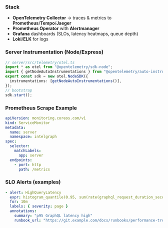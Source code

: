 ### Stack

* **OpenTelemetry Collector** → traces & metrics to **Prometheus**/**Tempo**/**Jaeger**
* **Prometheus Operator** with **Alertmanager**
* **Grafana** dashboards (SLOs, latency heatmaps, queue depth)
* **Loki**/**ELK** for logs

### Server Instrumentation (Node/Express)

```ts
// server/src/telemetry/otel.ts
import * as otel from "@opentelemetry/sdk-node";
import { getNodeAutoInstrumentations } from "@opentelemetry/auto-instrumentations-node";
export const sdk = new otel.NodeSDK({
  instrumentations: [getNodeAutoInstrumentations()],
});
// bootstrap
sdk.start();
```

### Prometheus Scrape Example

```yaml
apiVersion: monitoring.coreos.com/v1
kind: ServiceMonitor
metadata:
  name: server
  namespace: intelgraph
spec:
  selector:
    matchLabels:
      app: server
  endpoints:
    - port: http
      path: /metrics
```

### SLO Alerts (examples)

```yaml
- alert: HighQueryLatency
  expr: histogram_quantile(0.95, sum(rate(graphql_request_duration_seconds_bucket[5m])) by (le)) > 1.5
  for: 10m
  labels: { severity: page }
  annotations:
    summary: "p95 GraphQL latency high"
    runbook_url: "https://git.example.com/docs/runbooks/performance-troubleshooting.md"
```
